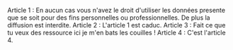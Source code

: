 Article 1 : En aucun cas vous n'avez le droit d'utiliser les données presente que se soit pour des fins personnelles ou professionnelles. De plus la diffusion est interdite.
Article 2 : L'article 1 est caduc.
Article 3 : Fait ce que tu veux des ressource ici je m'en bats les couilles ! 
Article 4 : C'est l'article 4. 
